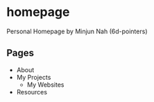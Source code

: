 # homepage
Personal Homepage by Minjun Nah (6d-pointers)


Pages
-----
- About
- My Projects
  - My Websites
- Resources
